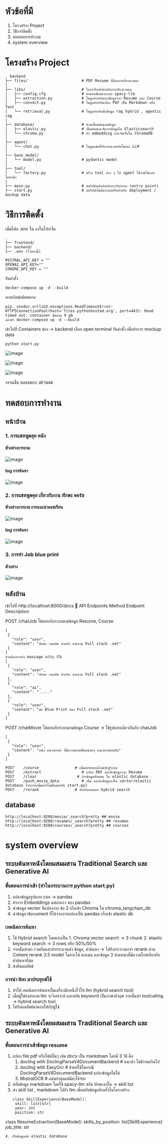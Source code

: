 # หัวข้อที่มี
1. โครงสร้าง Project
2. วิธีการติดตั้ง 
3. ทดสอบการทำงาน
4. system overview

# โครงสร้าง Project
 ```
. backend
├── files/                        # PDF Resume ที่ต้องการประมวลผล
│
├── libs/                         # ไลบรารีหลักสำหรับการประมวลผล
│   ├── config.cfg                # ค่าคอนฟิกของระบบ spacy-llm
│   ├── extraction.py             # โมดูลสำหรับแยกข้อมูลจาก Resume และ Course
│   ├── convect.py                # โมดูลสำหรับแปลง PDF เป็น Markdown หรือ Text
│   └── retrieval.py              # โมดูลสำหรับดึงข้อมูล rag hybrid , agentic rag
│
├── database/                     # ส่วนเชื่อมต่อฐานข้อมูล
│   ├── elastic.py                # เชื่อมต่อและจัดการข้อมูลใน Elasticsearch
│   └── chroma.py                 # ทำ embedding และจัดเก็บใน ChromaDB
│
├── agent/                        
│   └── chat.py                   # โมดูลแชตที่ประสานงานกับโมเดล LLM
│
├── base_model/                   
│   └── model.py                  # pydantic model
│
├── tool/                        
│   └── factory.py                # สร้าง tool ต่าง ๆ ให้ agent ใช้งานได้แบบไดนามิก
│
├── main.py                       # สคริปต์หลักสำหรับการรันระบบ (entry point)
├── start.py                      # สคริปต์เริ่มต้นระบบหรือสำหรับ deployment / mockup data
```

# วิธีการติดตั้ง 
เพิ่มไฟล .env ใน ลงในโปรเจ็ค
```
. 
├── frontend/                     
├── backend/ 
├── .env (ไว้ตรงนี้)
```

```
MISTRAL_API_KEY = ""
OPENAI_API_KEY=""
COHERE_API_KEY = ""
```

รันคำสั่ง
```
docker-compose up -d --build
```

หากเกิดข้อผิดพลาด
```
pip._vendor.urllib3.exceptions.ReadTimeoutError: HTTPSConnectionPool(host='files.pythonhosted.org', port=443): Read timed out. container มีขนาด 9 gb
ลองทำ docker-compose up -d --build
```

เข้าไปที่ Containers ของ -> backend 
เลือก open terminal 
รันคำสั่ง เพื่อทำการ mockup data
```
python start.py  
```

![image](https://github.com/user-attachments/assets/b6019d0a-294d-4302-b2e5-62c4e01592a9)

![image](https://github.com/user-attachments/assets/c3c917c1-e622-4a8e-bd85-f2316874b955)

![image](https://github.com/user-attachments/assets/548b2071-4ac3-4749-9760-ba1d0869ef3f)

รอจนขึ้น sussecc all task


# ทดสอบการทำงาน
## หน้าบ้าน
### 1. การแชทพูดคุย หนัง

#### ตัวอย่างการถาม
![image](https://github.com/user-attachments/assets/bfa81673-d230-4df4-9810-1778130ffc68)

#### log การค้นหา
![image](https://github.com/user-attachments/assets/b982b9e7-ac01-4727-9608-00c5771e4b74)


### 2. การแชทพูดคุย เกี่ยวกับงาน ทักษะ คอร์ส

#### ตัวอย่างการถาม การแนะนำคอสเรียน
![image](https://github.com/user-attachments/assets/f5eeb7b8-bcb2-4e2f-b889-e1bc19366a3d)

#### 

#### log การค้นหา
![image](https://github.com/user-attachments/assets/082a3253-de82-45f5-8fae-adecb5861b65)


### 3. การทำ Job blue print

#### ตัวอย่าง
![image](https://github.com/user-attachments/assets/7c22aa76-b70f-4a63-854a-f82040bed4ef)


## หลังบ้าน
เข้าไปที่ http://localhost:8000/docs
🧪 API Endpoints
Method	Endpoint	Description

POST	/chatJob	โต้ตอบกับระบบตามข้อมูล Resume, Course

```
[
 {
   "role": "user",
   "content": "ทักษะ ยอดฮิต สำหรับ สายงาน Full stack .net"
 } 
]
หากต้องการส่ง massage ต่อไปๆ ก็ใช้
[
 {
   "role": "user",
   "content": "ทักษะ ยอดฮิต สำหรับ สายงาน Full stack .net"
 },
 {
   "role": "ai",
   "content": "....."
 },
 {
   "role": "user",
   "content": "ขอ Blue Print ของ Full stack .net"
 }
]
```

POST	/chatMovie	โต้ตอบกับระบบตามข้อมูล Course -> ใช้รูปแบบเดียวกันกับ chatJob
```
[
 {
   "role": "user",
   "content": "หนัง แนวดราม่า ที่มีความแอคชั่นหน่อยๆ แนะนำหน่อยคับ"
 } 
]
```
```
POST	/course                # เพิ่มคอร์สออนไลน์เข้าสู่ระบบ 
POST	/extract	              # แปลง PDF และดึงข้อมูลจาก Resume
POST	/clear	                # ล้างข้อมูลทั้งหมด ใน elastic database 
POST	/push_movie_data	      # เพิ่ม และนำข้อมูลลงใน vector/elastic database (ทำการเพิ่มแล้วในขั้นตอนรัน start.py)
POST	/rerank	               # สำหรับทดสอบ hybrid search
```

## database
```
http://localhost:9200/movie/_search?pretty ## movie
http://localhost:9200/resumes/_search?pretty ## resumes
http://localhost:9200/courses/_search?pretty ## courses
```

# system overview

## ระบบค้นหาหนังโดยผสมผสาน Traditional Search และ Generative AI 
### ขั้นตอนการนำเข้า (ทำในกระบวนการ python start.py)
1. แปลงข้อมูลรูปแบบ csv -> pandas 
2. ทำการ Embeddings แต่ละแถว ของ pandas  
3. นำข้อมูล vector ที่แปลงจาก ข้อ 2 เก็บเข้า Chroma ใน chroma_langchain_db
4. นำข้อมูล document ที่ได้จากการแปลงเป็น pandas เก็บเข้า elastic db
### เทคนิคการค้นหา
1. ใช้ Hybrid search โดยแบ่งเป็น 1. Chroma vector search -> 3 chunk 2. elastic keyword search -> 3 rows หรือ 50%/50%
2. จากนั้นนำมา รวมกันและทำกระบวนส่ง ข้อมูล, คำค้นหา -> ไปยังกระบวนการ rerank ผ่าน Cohere rerank 3.5 model โดยจะได้ คะแนน และข้อมูล 3 ตำแหน่งที่มีความใกล้เคียงกับคำค้นหาที่สุด
3. ส่งคืนผลลัพธ์
### การนำ llm มาประยุกต์ใช้
1. ทำให้ เทคนิคการค้นหาเป็นเครื่องมือหนึ่งไว้ให้ llm  (hybrid search tool)
2. เมื่อผู้ใช่สงคำถาม llm จะวิเคราะห์ และสกัด keyword เป็นภาษาอังฤษ จากนั้นทำ toolcalling -> hybrid search tool
3. ได้รับผลลัพธ์มาตอบให้กับผู้ใช้

## ระบบค้นหาหนังโดยผสมผสาน Traditional Search และ Generative AI 
### ขั้นตอนการนำเข้าข้อมูล resume 
1. แปลง file pdf หรือไฟล์อื่นๆ เช่น docx เป็น markdown โดยมี 3 วิธี คือ
    1. docling with DoclingParseV4DocumentBackend  # แนะนำ ไม่ช้าจนเกินไป
    2. docling with EasyOcr # ช้าแต่ใช้ในกรณี DoclingParseV4DocumentBackend แปลงข้อมูลไม่ได้
    3. MistralOCR # แม่นยำสุดแต่มีค่าใช้จ่าย
2. สกัดข้อมูล markdown โดยใช้ spacy-llm สกัด ทักษะลงใน -> skill list
3. ส่ง skill list , markdown ไปยัง llm เพื่อสกัดข้อมูลอีกครั้งในโครงสร้าง
   ```
   class SkillExperience(BaseModel):
    skill: list[str]  
    year: int  
    position: str 

  class ResumeExtraction(BaseModel):
    skills_by_position: list[SkillExperience] 
    job_title: str
    
   ```
4. เก็บข้อมูลเข้า elastic database


